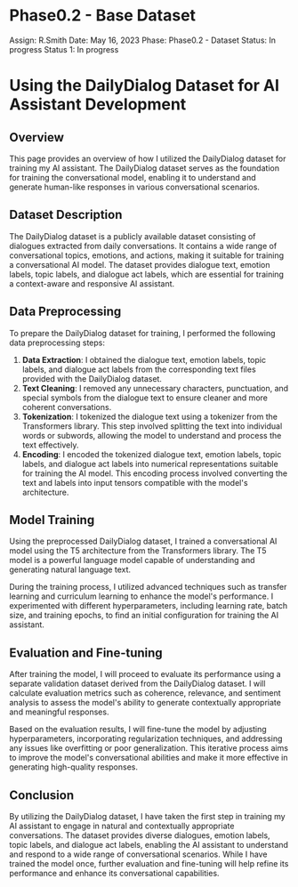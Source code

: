 # Phase0.2 - Base Dataset

Assign: R.Smith
Date: May 16, 2023
Phase: Phase0.2 - Dataset
Status: In progress
Status 1: In progress

# **Using the DailyDialog Dataset for AI Assistant Development**

## **Overview**

This page provides an overview of how I utilized the DailyDialog dataset for training my AI assistant. The DailyDialog dataset serves as the foundation for training the conversational model, enabling it to understand and generate human-like responses in various conversational scenarios.

## **Dataset Description**

The DailyDialog dataset is a publicly available dataset consisting of dialogues extracted from daily conversations. It contains a wide range of conversational topics, emotions, and actions, making it suitable for training a conversational AI model. The dataset provides dialogue text, emotion labels, topic labels, and dialogue act labels, which are essential for training a context-aware and responsive AI assistant.

## **Data Preprocessing**

To prepare the DailyDialog dataset for training, I performed the following data preprocessing steps:

1. **Data Extraction**: I obtained the dialogue text, emotion labels, topic labels, and dialogue act labels from the corresponding text files provided with the DailyDialog dataset.
2. **Text Cleaning**: I removed any unnecessary characters, punctuation, and special symbols from the dialogue text to ensure cleaner and more coherent conversations.
3. **Tokenization**: I tokenized the dialogue text using a tokenizer from the Transformers library. This step involved splitting the text into individual words or subwords, allowing the model to understand and process the text effectively.
4. **Encoding**: I encoded the tokenized dialogue text, emotion labels, topic labels, and dialogue act labels into numerical representations suitable for training the AI model. This encoding process involved converting the text and labels into input tensors compatible with the model's architecture.

## **Model Training**

Using the preprocessed DailyDialog dataset, I trained a conversational AI model using the T5 architecture from the Transformers library. The T5 model is a powerful language model capable of understanding and generating natural language text.

During the training process, I utilized advanced techniques such as transfer learning and curriculum learning to enhance the model's performance. I experimented with different hyperparameters, including learning rate, batch size, and training epochs, to find an initial configuration for training the AI assistant.

## **Evaluation and Fine-tuning**

After training the model, I will proceed to evaluate its performance using a separate validation dataset derived from the DailyDialog dataset. I will calculate evaluation metrics such as coherence, relevance, and sentiment analysis to assess the model's ability to generate contextually appropriate and meaningful responses.

Based on the evaluation results, I will fine-tune the model by adjusting hyperparameters, incorporating regularization techniques, and addressing any issues like overfitting or poor generalization. This iterative process aims to improve the model's conversational abilities and make it more effective in generating high-quality responses.

## **Conclusion**

By utilizing the DailyDialog dataset, I have taken the first step in training my AI assistant to engage in natural and contextually appropriate conversations. The dataset provides diverse dialogues, emotion labels, topic labels, and dialogue act labels, enabling the AI assistant to understand and respond to a wide range of conversational scenarios. While I have trained the model once, further evaluation and fine-tuning will help refine its performance and enhance its conversational capabilities.